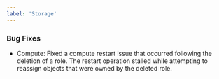 ```yaml
---
label: 'Storage'
---
```


### Bug Fixes

- Compute: Fixed a compute restart issue that occurred following the deletion of a role. The restart operation stalled while attempting to reassign objects that were owned by the deleted role.
